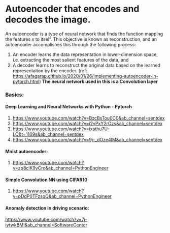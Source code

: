 # Autoencoder that encodes and decodes the image.
An autoencoder is a type of neural network that finds the function mapping the features *x* to itself. This objective is known as reconstruction, and an autoencoder accomplishes this through the following process: 
1. An encoder learns the data representation in lower-dimension space, i.e. extracting the most salient features of the data, and 
2. A decoder learns to reconstruct the original data based on the learned representation by the encoder. 
(ref: https://afagarap.github.io/2020/01/26/implementing-autoencoder-in-pytorch.html)
**The neural network used in this is a Convolution layer**  

### Basics:
#### Deep Learning and Neural Networks with Python - Pytorch
1. https://www.youtube.com/watch?v=BzcBsTou0C0&ab_channel=sentdex
2. https://www.youtube.com/watch?v=i2yPxY2rOzs&ab_channel=sentdex
3. https://www.youtube.com/watch?v=ixathu7U-LQ&t=1109s&ab_channel=sentdex
4. https://www.youtube.com/watch?v=9j-_dOze4IM&ab_channel=sentdex
#### Mnist autoencoder:
1. https://www.youtube.com/watch?v=zp8clK9yCro&ab_channel=PythonEngineer
#### Simple Convolution NN using CIFAR10
1. https://www.youtube.com/watch?v=pDdP0TFzsoQ&ab_channel=PythonEngineer

#### Anomaly detection in driving scenario:
https://www.youtube.com/watch?v=7j-iytwkBMI&ab_channel=SoftwareCenter
    

    